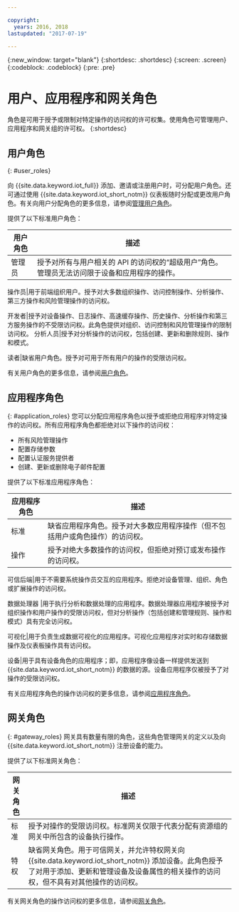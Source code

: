 ```yaml
---

copyright:
  years: 2016, 2018
lastupdated: "2017-07-19"

---
```


{:new_window: target="blank"}
{:shortdesc: .shortdesc}
{:screen: .screen}
{:codeblock: .codeblock}
{:pre: .pre}

# 用户、应用程序和网关角色

角色是可用于授予或限制对特定操作的访问权的许可权集。使用角色可管理用户、应用程序和网关组的许可权。
{:shortdesc}

## 用户角色
{: #user_roles}

向 {{site.data.keyword.iot_full}} 添加、邀请或注册用户时，可分配用户角色。还可通过使用 {{site.data.keyword.iot_short_notm}} 仪表板随时分配或更改用户角色。有关向用户分配角色的更多信息，请参阅[管理用户角色](managing_user_roles.html)。

提供了以下标准用户角色：

用户角色|描述
------------- | -------------
管理员|授予对所有与用户相关的 API 的访问权的“超级用户”角色。管理员无法访问限于设备和应用程序的操作。

操作员|用于前端组织用户。授予对大多数组织操作、访问控制操作、分析操作、第三方操作和风险管理操作的访问权。

开发者|授予对设备操作、日志操作、高速缓存操作、历史操作、分析操作和第三方服务操作的不受限访问权。此角色提供对组织、访问控制和风险管理操作的限制访问权。
分析人员|授予对分析操作的访问权，包括创建、更新和删除规则、操作和模式。

读者|缺省用户角色。授予对可用于所有用户的操作的受限访问权。



有关用户角色的更多信息，请参阅[用户角色](reference/roles_access.html)。

## 应用程序角色
{: #application_roles}
您可以分配应用程序角色以授予或拒绝应用程序对特定操作的访问权。所有应用程序角色都拒绝对以下操作的访问权：

- 所有风险管理操作
- 配置存储参数
- 配置认证服务提供者
- 创建、更新或删除电子邮件配置

提供了以下标准应用程序角色：

应用程序角色|描述
------------- | -------------
标准|缺省应用程序角色。授予对大多数应用程序操作（但不包括用户或角色操作）的访问权。
操作|授予对绝大多数操作的访问权，但拒绝对预订或发布操作的访问权。

可信后端|用于不需要系统操作员交互的应用程序。拒绝对设备管理、组织、角色或扩展操作的访问权。

数据处理器
|用于执行分析和数据处理的应用程序。数据处理器应用程序被授予对组织操作和用户操作的受限访问权，但对分析操作（包括创建和管理规则、操作和模式）具有完全访问权。

可视化|用于负责生成数据可视化的应用程序。可视化应用程序对实时和存储数据操作及仪表板操作具有访问权。

设备|用于具有设备角色的应用程序；即，应用程序像设备一样提供发送到 {{site.data.keyword.iot_short_notm}} 的数据的源。设备应用程序仅被授予了对操作的受限访问权。


有关应用程序角色的操作访问权的更多信息，请参阅[应用程序角色](reference/app_roles_access.html)。

## 网关角色
{: #gateway_roles}
网关具有数量有限的角色，这些角色管理网关的定义以及向 {{site.data.keyword.iot_short_notm}} 注册设备的能力。

提供了以下标准网关角色：

网关角色|描述
------------- | -------------
标准|授予对操作的受限访问权。标准网关仅限于代表分配有资源组的网关中所包含的设备执行操作。
特权|缺省网关角色。用于可信网关，并允许特权网关向 {{site.data.keyword.iot_short_notm}} 添加设备。此角色授予了对用于添加、更新和管理设备及设备属性的相关操作的访问权，但不具有对其他操作的访问权。

有关网关角色的操作访问权的更多信息，请参阅[网关角色](reference/gateway_roles_access.html)。

